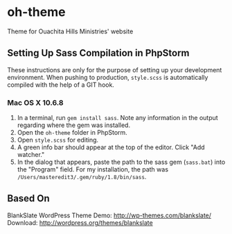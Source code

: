 # oh-theme
Theme for Ouachita Hills Ministries' website

## Setting Up Sass Compilation in PhpStorm

These instructions are only for the purpose of setting up your development environment. When pushing to production, 
`style.scss` is automatically compiled with the help of a GIT hook.

### Mac OS X 10.6.8

1. In a terminal, run `gem install sass`. Note any information in the output regarding where the gem was installed.
2. Open the `oh-theme` folder in PhpStorm.
3. Open `style.scss` for editing.
4. A green info bar should appear at the top of the editor. Click "Add watcher."
5. In the dialog that appears, paste the path to the sass gem (`sass.bat`) into the "Program" field. For my 
installation, the path was `/Users/masteredit3/.gem/ruby/1.8/bin/sass`.

## Based On
BlankSlate WordPress Theme
Demo: http://wp-themes.com/blankslate/
Download: http://wordpress.org/themes/blankslate
